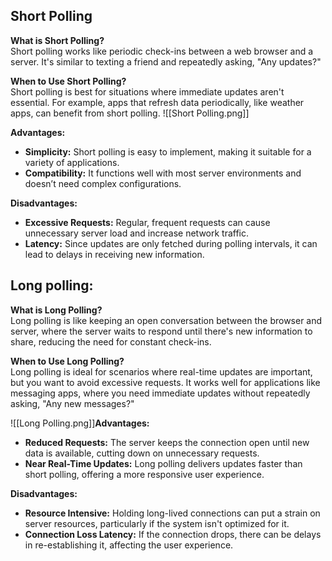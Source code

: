 ## Short Polling

**What is Short Polling?**  
Short polling works like periodic check-ins between a web browser and a server. It's similar to texting a friend and repeatedly asking, "Any updates?"

**When to Use Short Polling?**  
Short polling is best for situations where immediate updates aren't essential. For example, apps that refresh data periodically, like weather apps, can benefit from short polling.
![[Short Polling.png]]

**Advantages:**

- **Simplicity:** Short polling is easy to implement, making it suitable for a variety of applications.
- **Compatibility:** It functions well with most server environments and doesn’t need complex configurations.

**Disadvantages:**

- **Excessive Requests:** Regular, frequent requests can cause unnecessary server load and increase network traffic.
- **Latency:** Since updates are only fetched during polling intervals, it can lead to delays in receiving new information.
## Long polling:
**What is Long Polling?**  
Long polling is like keeping an open conversation between the browser and server, where the server waits to respond until there's new information to share, reducing the need for constant check-ins.

**When to Use Long Polling?**  
Long polling is ideal for scenarios where real-time updates are important, but you want to avoid excessive requests. It works well for applications like messaging apps, where you need immediate updates without repeatedly asking, "Any new messages?"

![[Long Polling.png]]**Advantages:**

- **Reduced Requests:** The server keeps the connection open until new data is available, cutting down on unnecessary requests.
- **Near Real-Time Updates:** Long polling delivers updates faster than short polling, offering a more responsive user experience.

**Disadvantages:**

- **Resource Intensive:** Holding long-lived connections can put a strain on server resources, particularly if the system isn't optimized for it.
- **Connection Loss Latency:** If the connection drops, there can be delays in re-establishing it, affecting the user experience.
